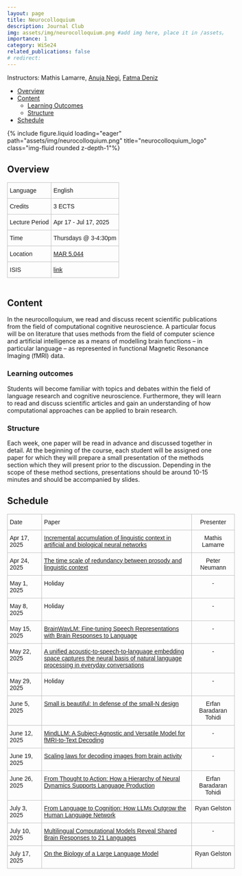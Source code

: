 ```yaml
---
layout: page
title: Neurocolloquium
description: Journal Club
img: assets/img/neurocolloquium.png #add img here, place it in /assets/img/
importance: 1
category: WiSe24
related_publications: false
# redirect:
---
```


Instructors: Mathis Lamarre, [Anuja Negi](https://anujanegi.me/), [Fatma Deniz](https://www.fatmanet.com/)

- [Overview](#overview)
- [Content](#content)
  - [Learning Outcomes](#learning-outcomes)
  - [Structure](#structure)
- [Schedule](#schedule)

<div class="row">
    <div class="col-sm mt-3 mt-md-0">
        {% include figure.liquid loading="eager" path="assets/img/neurocolloquium.png" title="neurocolloquium_logo" class="img-fluid rounded z-depth-1"%}
    </div>
</div>

## Overview

<style type="text/css">
.tg  {border-collapse:collapse;border-spacing:0;margin:0px auto;}
.tg td{border-color:black;border-style:solid;border-width:1px;font-family:Arial, sans-serif;font-size:14px;
  overflow:hidden;padding:10px 5px;word-break:normal;}
.tg th{border-color:black;border-style:solid;border-width:1px;font-family:Arial, sans-serif;font-size:14px;
  font-weight:normal;overflow:hidden;padding:10px 5px;word-break:normal;}
.tg .tg-wo29{border-color:#c0c0c0;text-align:left;vertical-align:top}
</style>
<table class="tg" style="undefined;table-layout: fixed; width: 750px">
<!-- <colgroup>
<col style="width: 204px">
<col style="width: 675px">
</colgroup> -->
<tbody>
  <tr>
    <td class="tg-wo29"><span style="font-weight:400;font-style:normal;text-decoration:none;background-color:transparent">Language</span></td>
    <td class="tg-wo29">English</td>
  </tr>
  <tr>
    <td class="tg-wo29">Credits</td>
    <td class="tg-wo29">3 ECTS</td>
  </tr>
  <tr>
    <td class="tg-wo29">Lecture Period</td>
    <td class="tg-wo29">Apr 17 - Jul 17, 2025</td>
  </tr>
  <tr>
    <td class="tg-wo29">Time</td>
    <td class="tg-wo29">Thursdays @ 3-4:30pm</td>
  </tr>
  <tr>
    <td class="tg-wo29">Location</td>
    <td class="tg-wo29"><a href="https://maps.app.goo.gl/MhXJw12oPjEhnDbt6" target="_blank" rel="noopener noreferrer">MAR 5.044</a></td>
  </tr>
  <tr>
    <td class="tg-wo29">ISIS</td>
    <td class="tg-wo29"><a href="https://isis.tu-berlin.de/course/view.php?id=43575" target="_blank" rel="noopener noreferrer">link</a></td>
  </tr>
</tbody>
</table>
<br>

## Content

In the neurocolloquium, we read and discuss recent scientific publications from the field of computational cognitive neuroscience.
A particular focus will be on literature that uses methods from the field of computer science and artificial intelligence as a means of modelling brain functions – in particular language – as represented in functional Magnetic Resonance Imaging (fMRI) data.

### Learning outcomes

Students will become familiar with topics and debates within the field of language research and cognitive neuroscience.
Furthermore, they will learn to read and discuss scientific articles and gain an understanding of how computational approaches can be applied to brain research.

### Structure

Each week, one paper will be read in advance and discussed together in detail.
At the beginning of the course, each student will be assigned one paper for which they will prepare a small presentation of the methods section which they will present prior to the discussion.
Depending in the scope of these method sections, presentations should be around 10-15 minutes and should be accompanied by slides.

## Schedule

<style type="text/css">
.tg  {border-collapse:collapse;border-spacing:0;margin:0px auto;}
.tg td{border-color:black;border-style:solid;border-width:1px;font-family:Arial, sans-serif;font-size:14px;
  overflow:hidden;padding:10px 5px;word-break:normal;}
.tg th{border-color:black;border-style:solid;border-width:1px;font-family:Arial, sans-serif;font-size:14px;
  font-weight:normal;overflow:hidden;padding:10px 5px;word-break:normal;}
.tg .tg-wo29{border-color:#c0c0c0;text-align:left;vertical-align:top}
.tg .tg-fzdr{border-color:#c0c0c0;text-align:center;vertical-align:top}
</style>
<table class="tg" style="undefined;table-layout: fixed; width: 750px">
<colgroup>
<col style="width: 80px">
<col style="width: 350px">
<col style="width: 100px">
</colgroup>
<tbody>
  <tr>
    <td class="tg-wo29">Date</td>
    <td class="tg-wo29">Paper</td>
    <td class="tg-fzdr">Presenter</td>
  </tr>
  <tr>
    <td class="tg-wo29">Apr 17, 2025</td>
    <td class="tg-wo29"><a href="https://www.nature.com/articles/s41467-025-56162-9" target="_blank" rel="noopener noreferrer">Incremental accumulation of linguistic context in artificial and biological neural networks</a></td>
    <td class="tg-fzdr">Mathis Lamarre</td>
  </tr>
  <tr>
    <td class="tg-wo29">Apr 24, 2025</td>
    <td class="tg-wo29"><a href="https://arxiv.org/abs/2503.11630" target="_blank" rel="noopener noreferrer">The time scale of redundancy between prosody and linguistic context</a></td>
    <td class="tg-fzdr">Peter Neumann</td>
  </tr>
  <tr>
    <td class="tg-wo29">May 1, 2025</td>
    <td class="tg-wo29">Holiday</td>
    <td class="tg-fzdr">-</td>
  </tr>
  <tr>
    <td class="tg-wo29">May 8, 2025</td>
    <td class="tg-wo29">Holiday</td>
    <td class="tg-fzdr">-</td>
  </tr>
  <tr>
    <td class="tg-wo29">May 15, 2025</td>
    <td class="tg-wo29"><a href="https://arxiv.org/abs/2502.08866" target="_blank" rel="noopener noreferrer">BrainWavLM: Fine-tuning Speech Representations with Brain Responses to Language</a></td>
    <td class="tg-fzdr">-</td>
  </tr>
  <tr>
    <td class="tg-wo29">May 22, 2025</td>
    <td class="tg-wo29"><a href="https://www.nature.com/articles/s41562-025-02105-9" target="_blank" rel="noopener noreferrer">A unified acoustic-to-speech-to-language embedding space captures the neural basis of natural language processing in everyday conversations</a></td>
    <td class="tg-fzdr">-</td>
  </tr>
  <tr>
    <td class="tg-wo29">May 29, 2025</td>
    <td class="tg-wo29">Holiday</td>
    <td class="tg-fzdr">-</td>
  </tr>
  <tr>
    <td class="tg-wo29">June 5, 2025</td>
    <td class="tg-wo29"><a href="https://link.springer.com/article/10.3758/s13423-018-1451-8" target="_blank" rel="noopener noreferrer">Small is beautiful: In defense of the small-N design</a></td>
    <td class="tg-fzdr">Erfan Baradaran Tohidi</td>
  </tr>
  <tr>
    <td class="tg-wo29">June 12, 2025</td>
    <td class="tg-wo29"><a href="https://arxiv.org/abs/2502.15786">MindLLM:
A Subject-Agnostic and Versatile Model for fMRI-to-Text Decoding</a></td>
    <td class="tg-fzdr">-</td>
    
  </tr>
  <tr>
    <td class="tg-wo29">June 19, 2025</td>
    <td class="tg-wo29"><a href="https://arxiv.org/abs/2501.15322" target="_blank" rel="noopener noreferrer">Scaling laws for decoding images from brain activity</a></td>
    <td class="tg-fzdr">-</td>
  </tr>
  <tr>
    <td class="tg-wo29">June 26, 2025</td>
    <td class="tg-wo29"><a href="https://arxiv.org/abs/2502.07429" target="_blank" rel="noopener noreferrer">From Thought to Action: How a Hierarchy of Neural Dynamics Supports Language Production</a></td>
    <td class="tg-fzdr">Erfan Baradaran Tohidi</td>
  </tr>
  <tr>
    <td class="tg-wo29">July 3, 2025</td>
    <td class="tg-wo29"><a href="https://arxiv.org/abs/2503.01830" target="_blank" rel="noopener noreferrer">From Language to Cognition:
How LLMs Outgrow the Human Language Network</a></td>
    <td class="tg-fzdr">Ryan Gelston</td>
  </tr>
  <tr>
    <td class="tg-wo29">July 10, 2025</td>
    <td class="tg-wo29"><a href="https://www.biorxiv.org/content/10.1101/2025.02.01.636044v1" target="_blank" rel="noopener noreferrer">Multilingual Computational Models Reveal Shared Brain Responses to 21 Languages</a></td>
    <td class="tg-fzdr">-</td>
  </tr>
  <tr>
    <td class="tg-wo29">July 17, 2025</td>
    <td class="tg-wo29"><a href="https://transformer-circuits.pub/2025/attribution-graphs/biology.html" target="_blank" rel="noopener noreferrer">On the Biology of a Large Language Model</a></td>
    <td class="tg-fzdr">Ryan Gelston</td>
  </tr>
  
</tbody>
</table>
<br>
